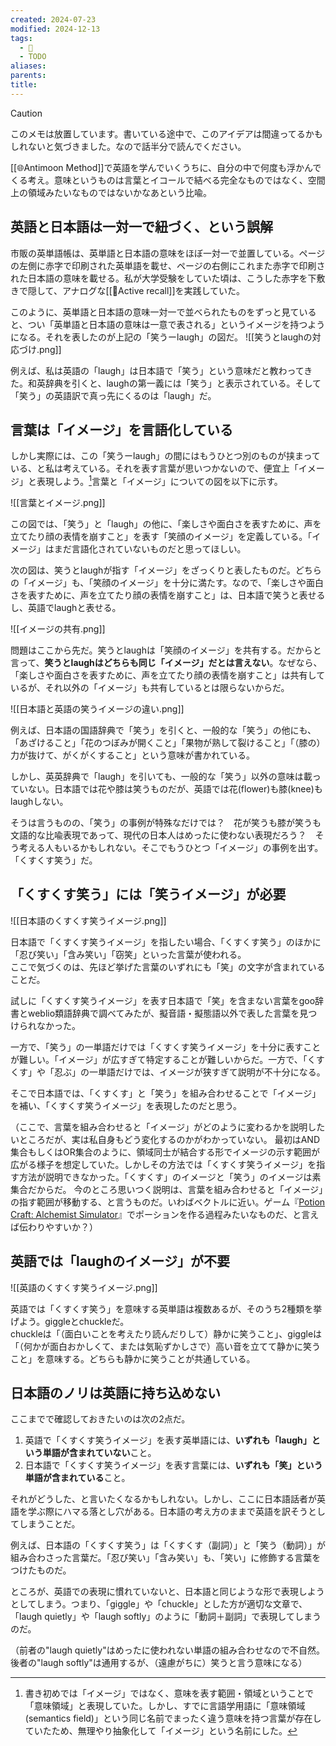 ```yaml
---
created: 2024-07-23
modified: 2024-12-13
tags:
  - 💭
  - TODO
aliases: 
parents: 
title: 
---
```

>[!caution]
>このメモは放置しています。書いている途中で、このアイデアは間違ってるかもしれないと気づきました。なので話半分で読んでください。

[[🌐Antimoon Method]]で英語を学んでいくうちに、自分の中で何度も浮かんでくる考え。意味というものは言葉とイコールで結べる完全なものではなく、空間上の領域みたいなものではないかなあという比喩。

## 英語と日本語は一対一で紐づく、という誤解
市販の英単語帳は、英単語と日本語の意味をほぼ一対一で並置している。ページの左側に赤字で印刷された英単語を載せ、ページの右側にこれまた赤字で印刷された日本語の意味を載せる。私が大学受験をしていた頃は、こうした赤字を下敷きで隠して、アナログな[[📝Active recall]]を実践していた。

このように、英単語と日本語の意味一対一で並べられたものをずっと見ていると、つい「英単語と日本語の意味は一意で表される」というイメージを持つようになる。それを表したのが上記の「笑うーlaugh」の図だ。
![[笑うとlaughの対応づけ.png]]

例えば、私は英語の「laugh」は日本語で「笑う」という意味だと教わってきた。和英辞典を引くと、laughの第一義には「笑う」と表示されている。そして「笑う」の英語訳で真っ先にくるのは「laugh」だ。

## 言葉は「イメージ」を言語化している
しかし実際には、この「笑うーlaugh」の間にはもうひとつ別のものが挟まっている、と私は考えている。それを表す言葉が思いつかないので、便宜上「イメージ」と表現しよう。[^意味領域だと紛らわしい]言葉と「イメージ」についての図を以下に示す。

[^意味領域だと紛らわしい]: 書き初めでは「イメージ」ではなく、意味を表す範囲・領域ということで「意味領域」と表現していた。しかし、すでに言語学用語に「意味領域(semantics field)」という同じ名前でまったく違う意味を持つ言葉が存在していたため、無理やり抽象化して「イメージ」という名前にした。

![[言葉とイメージ.png]]

この図では、「笑う」と「laugh」の他に、「楽しさや面白さを表すために、声を立てたり顔の表情を崩すこと」を表す「笑顔のイメージ」を定義している。「イメージ」はまだ言語化されていないものだと思ってほしい。

次の図は、笑うとlaughが指す「イメージ」をざっくりと表したものだ。どちらの「イメージ」も、「笑顔のイメージ」を十分に満たす。なので、「楽しさや面白さを表すために、声を立てたり顔の表情を崩すこと」は、日本語で笑うと表せるし、英語でlaughと表せる。

![[イメージの共有.png]]

問題はここから先だ。笑うとlaughは「笑顔のイメージ」を共有する。だからと言って、**笑うとlaughはどちらも同じ「イメージ」だとは言えない**。なぜなら、「楽しさや面白さを表すために、声を立てたり顔の表情を崩すこと」は共有しているが、それ以外の「イメージ」も共有しているとは限らないからだ。

![[日本語と英語の笑うイメージの違い.png]]

例えば、日本語の国語辞典で「笑う」を引くと、一般的な「笑う」の他にも、「あざけること」「花のつぼみが開くこと」「果物が熟して裂けること」「（膝の）力が抜けて、がくがくすること」という意味が書かれている。

しかし、英英辞典で「laugh」を引いても、一般的な「笑う」以外の意味は載っていない。日本語では花や膝は笑うものだが、英語では花(flower)も膝(knee)もlaughしない。

そうは言うものの、「笑う」の事例が特殊なだけでは？　花が笑うも膝が笑うも文語的な比喩表現であって、現代の日本人はめったに使わない表現だろう？　そう考える人もいるかもしれない。そこでもうひとつ「イメージ」の事例を出す。「くすくす笑う」だ。

## 「くすくす笑う」には「笑うイメージ」が必要
![[日本語のくすくす笑うイメージ.png]]

日本語で「くすくす笑うイメージ」を指したい場合、「くすくす笑う」のほかに「忍び笑い」「含み笑い」「窃笑」といった言葉が使われる。  
ここで気づくのは、先ほど挙げた言葉のいずれにも「笑」の文字が含まれていることだ。

試しに「くすくす笑うイメージ」を表す日本語で「笑」を含まない言葉をgoo辞書とweblio類語辞典で調べてみたが、擬音語・擬態語以外で表した言葉を見つけられなかった。

一方で、「笑う」の一単語だけでは「くすくす笑うイメージ」を十分に表すことが難しい。「イメージ」が広すぎて特定することが難しいからだ。一方で、「くすくす」や「忍ぶ」の一単語だけでは、イメージが狭すぎて説明が不十分になる。

そこで日本語では、「くすくす」と「笑う」を組み合わせることで「イメージ」を補い、「くすくす笑うイメージ」を表現したのだと思う。

（ここで、言葉を組み合わせると「イメージ」がどのように変わるかを説明したいところだが、実は私自身もどう変化するのかがわかっていない。
最初はAND集合もしくはOR集合のように、領域同士が結合する形でイメージの示す範囲が広がる様子を想定していた。しかしその方法では「くすくす笑うイメージ」を指す方法が説明できなかった。「くすくす」のイメージと「笑う」のイメージは素集合だからだ。
今のところ思いつく説明は、言葉を組み合わせると「イメージ」の指す範囲が移動する、と言うものだ。いわばベクトルに近い。ゲーム『[Potion Craft: Alchemist Simulator](https://store.steampowered.com/app/1210320/Potion_Craft_Alchemist_Simulator/?l=japanese)』でポーションを作る過程みたいなものだ、と言えば伝わりやすいか？）

## 英語では「laughのイメージ」が不要
![[英語のくすくす笑うイメージ.png]]

英語では「くすくす笑う」を意味する英単語は複数あるが、そのうち2種類を挙げよう。giggleとchuckleだ。  
chuckleは「（面白いことを考えたり読んだりして）静かに笑うこと」、giggleは「（何かが面白おかしくて、または気恥ずかしさで）高い音を立てて静かに笑うこと」を意味する。どちらも静かに笑うことが共通している。

## 日本語のノリは英語に持ち込めない
ここまでで確認しておきたいのは次の2点だ。
1. 英語で「くすくす笑うイメージ」を表す英単語には、**いずれも「laugh」という単語が含まれていない**こと。
2. 日本語で「くすくす笑うイメージ」を表す言葉には、**いずれも「笑」という単語が含まれている**こと。

それがどうした、と言いたくなるかもしれない。しかし、ここに日本語話者が英語を学ぶ際にハマる落とし穴がある。日本語の考え方のままで英語を訳そうとしてしまうことだ。

例えば、日本語の「くすくす笑う」は「くすくす（副詞）」と「笑う（動詞）」が組み合わさった言葉だ。「忍び笑い」「含み笑い」も、「笑い」に修飾する言葉をつけたものだ。

ところが、英語での表現に慣れていないと、日本語と同じような形で表現しようとしてしまう。つまり、「giggle」や「chuckle」とした方が適切な文章で、「laugh quietly」や「laugh softly」のように「動詞＋副詞」で表現してしまうのだ。

（前者の"laugh quietly"はめったに使われない単語の組み合わせなので不自然。後者の"laugh softly"は通用するが、（遠慮がちに）笑うと言う意味になる）